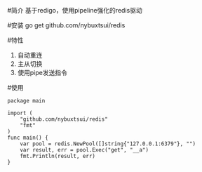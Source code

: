 #简介
基于redigo，使用pipeline强化的redis驱动

#安装
go get github.com/nybuxtsui/redis

#特性
1. 自动重连
2. 主从切换
3. 使用pipe发送指令

#使用
```
package main

import (
	"github.com/nybuxtsui/redis"
	"fmt"
)
func main() {
	var pool = redis.NewPool([]string{"127.0.0.1:6379"}, "")
	var result, err = pool.Exec("get", "__a")
	fmt.Println(result, err)
}
```
